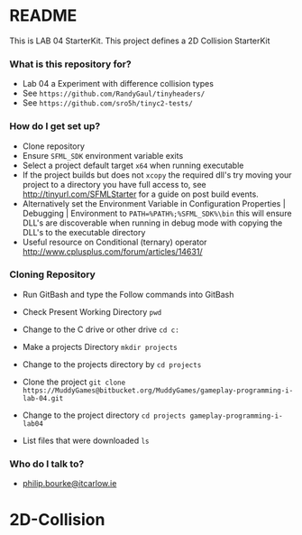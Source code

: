 # README #

This is LAB 04 StarterKit. This project defines a 2D Collision StarterKit


### What is this repository for? ###

* Lab 04 a Experiment with difference collision types
* See `https://github.com/RandyGaul/tinyheaders/`
* See `https://github.com/sro5h/tinyc2-tests/`

### How do I get set up? ###

* Clone repository
* Ensure `SFML_SDK` environment variable exits
* Select a project default target `x64` when running executable
* If the project builds but does not `xcopy` the required dll's try moving your project to a directory you have full access to, see http://tinyurl.com/SFMLStarter for a guide on post build events.
* Alternatively set the Environment Variable in Configuration Properties | Debugging | Environment to `PATH=%PATH%;%SFML_SDK%\bin` this will ensure DLL's are discoverable when running in debug mode with copying the DLL's to the executable directory
* Useful resource on Conditional (ternary) operator http://www.cplusplus.com/forum/articles/14631/

### Cloning Repository ###
* Run GitBash and type the Follow commands into GitBash

* Check Present Working Directory `pwd`

* Change to the C drive or other drive `cd c:`

* Make a projects Directory `mkdir projects`

* Change to the projects directory by `cd projects`

* Clone the project `git clone https://MuddyGames@bitbucket.org/MuddyGames/gameplay-programming-i-lab-04.git`

* Change to the project directory `cd projects gameplay-programming-i-lab04`

* List files that were downloaded `ls`

### Who do I talk to? ###

* philip.bourke@itcarlow.ie
# 2D-Collision
